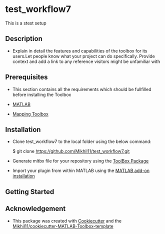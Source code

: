 # test_workflow7

This is a stest setup

## Description
* Explain in detail the features and capabilities of the toolbox for its users.Let people know what your project can do specifically. Provide context and add a link to any reference visitors might be unfamiliar with

## Prerequisites
* This section contains all the requirements which should be fullfilled before installing the Toolbox

* [MATLAB](https://in.mathworks.com/help/index.html)
* [Mapping Toolbox](https://in.mathworks.com/help/index.html)

## Installation
* Clone test_workflow7 to the local folder using the below command:

    $ git clone https://github.com/Mikhil11/test_workflow7.git
    
* Generate mltbx file for your repository using the [ToolBox Package][5]
* Import your plugin from within MATLAB using the [MATLAB add-on installation][4]


## Getting Started


## Acknowledgement
* This package was created with [Cookiecutter](https://github.com/audreyr/cookiecutter) and the [Mikhil11/cookiecutter-MATLAB-Toolbox-template](https://github.com/Mikhil11/cookiecutter-MATLAB-Toolbox-template)

[4]: https://in.mathworks.com/help/matlab/ref/matlab.addons.install.html
[5]: https://in.mathworks.com/help/matlab/matlab_prog/create-and-share-custom-matlab-toolboxes.html

